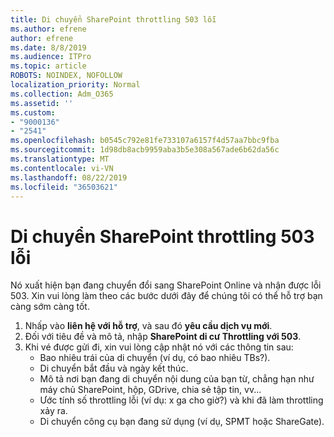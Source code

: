 ```yaml
---
title: Di chuyển SharePoint throttling 503 lỗi
ms.author: efrene
author: efrene
ms.date: 8/8/2019
ms.audience: ITPro
ms.topic: article
ROBOTS: NOINDEX, NOFOLLOW
localization_priority: Normal
ms.collection: Adm_O365
ms.assetid: ''
ms.custom:
- "9000136"
- "2541"
ms.openlocfilehash: b0545c792e81fe733107a6157f4d57aa7bbc9fba
ms.sourcegitcommit: 1d98db8acb9959aba3b5e308a567ade6b62da56c
ms.translationtype: MT
ms.contentlocale: vi-VN
ms.lasthandoff: 08/22/2019
ms.locfileid: "36503621"
---
```

# <a name="sharepoint-migration-throttling-with-503-errors"></a>Di chuyển SharePoint throttling 503 lỗi

Nó xuất hiện bạn đang chuyển đổi sang SharePoint Online và nhận được lỗi 503. Xin vui lòng làm theo các bước dưới đây để chúng tôi có thể hỗ trợ bạn càng sớm càng tốt. 

1. Nhấp vào **liên hệ với hỗ trợ**, và sau đó **yêu cầu dịch vụ mới**.
2. Đối với tiêu đề và mô tả, nhập **SharePoint di cư Throttling với 503**.
3. Khi vé được gửi đi, xin vui lòng cập nhật nó với các thông tin sau:
    - Bao nhiêu trái của di chuyển (ví dụ, có bao nhiêu TBs?).
    - Di chuyển bắt đầu và ngày kết thúc.
    - Mô tả nơi bạn đang di chuyển nội dung của bạn từ, chẳng hạn như máy chủ SharePoint, hộp, GDrive, chia sẻ tập tin, vv...
    - Ước tính số throttling lỗi (ví dụ: x ga cho giờ?) và khi đã làm throttling xảy ra.
    - Di chuyển công cụ bạn đang sử dụng (ví dụ, SPMT hoặc ShareGate).


